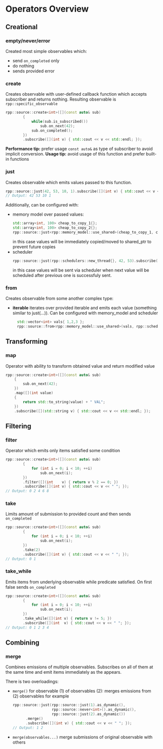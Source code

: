 # Operators Overview

## Creational

### empty/never/error
Created most simple observables which:
- send `on_completed` only
- do nothing
- sends provided error


### create
Creates observable with user-defined callback function which accepts subscriber and returns nothing. Resulting observable is `rpp::specific_observable`
```cpp
rpp::source::create<int>([](const auto& sub)
        {
            while(sub.is_subscribed())
                sub.on_next(42);
            sub.on_completed();
        })
        .subscribe([](int v) { std::cout << v << std::endl; });
```

**Performance tip:** prefer usage `const auto&` as type of subscriber to avoid implicit conversion.
**Usage tip:** avoid usage of this function and prefer built-in functions


### just
Creates observable which emits values passed to this function.
```cpp
rpp::source::just(42, 53, 10, 1).subscribe([](int v) { std::cout << v << std::endl; });
// Output: 42 53 10 1
```
Additionally, can be configured with:
- memory model over passed values:
    ```cpp
    std::array<int, 100> cheap_to_copy_1{};
    std::array<int, 100> cheap_to_copy_2{};
    rpp::source::just<rpp::memory_model::use_shared>(cheap_to_copy_1, cheap_to_copy_2).subscribe();
    ```
    in this case values will be immediately copied/moved to shared_ptr to prevent future copies
- scheduler
    ```cpp
    rpp::source::just(rpp::schedulers::new_thread{}, 42, 53).subscribe();
    ```
    in this case values will be sent via scheduler when next value will be scheduled after previous one is successfuly sent.
    

### from
Creates observable from some another complex type:
- **iterable**
  iterates over provided iterable and emits each value (something similar to just(...)). Can be configured with memory_model and scheduler
  ```cpp
    std::vector<int> vals{ 1,2,3 };
    rpp::source::from<rpp::memory_model::use_shared>(vals, rpp::schedulers::new_thread{}).subscribe([](int v) {std::cout << v << " "; });
  ```

## Transforming
### map
Operator with ability to transform obtained value and return modified value
```cpp
rpp::source::create<int>([](const auto& sub)
    {
        sub.on_next(42);
    })
    .map([](int value)
    {
        return std::to_string(value) + " VAL";
    })
    .subscribe([](std::string v) { std::cout << v << std::endl; });
```

## Filtering
### filter
Operator which emits only items satisfied some condition
```cpp
rpp::source::create<int>([](const auto& sub)
        {
            for (int i = 0; i < 10; ++i)
                sub.on_next(i);
        })
        .filter([](int    v) { return v % 2 == 0; })
        .subscribe([](int v) { std::cout << v << " "; });
// Output: 0 2 4 6 8
```

### take
Limits amount of submission to provided count and then sends `on_completed`
```cpp
rpp::source::create<int>([](const auto& sub)
        {
            for (int i = 0; i < 10; ++i)
                sub.on_next(i);
        })
        .take(2)
        .subscribe([](int v) { std::cout << v << " "; });
// Output: 0 1
```

### take_while
Emits items from underlying observable while predicate satisfied. On first false sends `on_completed`
```cpp
rpp::source::create<int>([](const auto& sub)
        {
            for (int i = 0; i < 10; ++i)
                sub.on_next(i);
        })
        .take_while([](int v) { return v != 5; })
        .subscribe([](int  v) { std::cout << v << " "; });
// Output: 0 1 2 3 4
```

## Combining
### merge
Combines emissions of multiple observables. Subscribes on all of them at the same time and emit items immediately as the appears.

There is two overloadings:
- `merge()` for observable (1) of observables (2): merges emissions from (2) observables
  for example
  ```cpp
  rpp::source::just(rpp::source::just(1).as_dynamic(),
                    rpp::source::never<int>().as_dynamic(),
                    rpp::source::just(2).as_dynamic())
        .merge()
        .subscribe([](int v) { std::cout << v << " "; });
  // Output: 1 2
  ```
- `merge(observables...)` merge submissions of original observable with others